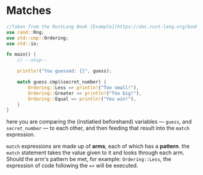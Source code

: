 # Matches

```rust
//Taken from the RustLang Book [Example](https://doc.rust-lang.org/book/ch02-00-guessing-game-tutorial.html)
use rand::Rng;
use std::cmp::Ordering;
use std::io;

fn main() {
    // --snip--

    println!("You guessed: {}", guess);

    match guess.cmp(&secret_number) {
        Ordering::Less => println!("Too small!"),
        Ordering::Greater => println!("Too big!"),
        Ordering::Equal => println!("You win!"),
    }
}
```

here you are comparing the (instiatied beforehand) variables — `guess`, and `secret_number` — to each other, and then feeding that result into the `match` expression.

`match` expressions are made up of **arms**, each of which has a **pattern**. the `match` statement takes the value given to it and looks through each arm. Should the arm's pattern be met, for example: `Ordering::Less`, the expression of code following the `=>` will be executed.
